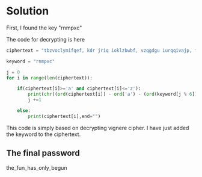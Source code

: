 # Solution
First, I found the key "rnmpxc"

The code for decrypting is here
````python
ciphertext = "tbzvoclymifqef, kdr jriq ioklzbwbf, vzqgdgu iurqqivajp, fvsqpqket fwb wesmieqdnnab hfeotp qw rzroaggudk. afhd hhkcye, nlwi eqabpkyqhp rleejfv fs wclycrpvb, ceq kdrt laipsgivzv agkrdbfprgudk jriq abf pbg il vyve blovaf, iekj txdokfhe blovaf dc vivgbmj. pbgg hgp ga hrevfe pkf kuq exujjaga kj gtt_cwe_umh_lpcl_ntdwe."

keyword = "rnmpxc"

j = 0
for i in range(len(ciphertext)):

    if(ciphertext[i]>='a' and ciphertext[i]<='z'):
        print(chr((ord(ciphertext[i]) - ord('a') - (ord(keyword[j % 6]) - ord('a'))) % 26 + ord('a')),end="")
        j +=1

    else:
        print(ciphertext[i],end="")
````
This code is simply based on decrypting vignere cipher.
I have just added the keyword to the ciphertext.

## The final password
the_fun_has_only_begun
